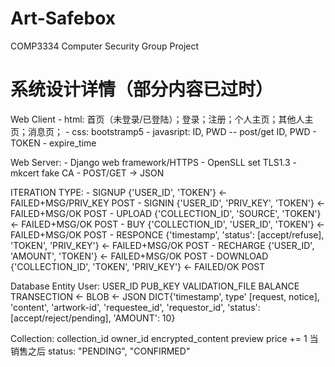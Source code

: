 # Art-Safebox
COMP3334 Computer Security Group Project

# 系统设计详情（部分内容已过时）
Web Client
	- html: 首页（未登录/已登陆）；登录；注册；个人主页；其他人主页；消息页；
	- css: bootstramp5
	- javasript: ID, PWD -- post/get ID, PWD
	- TOKEN - expire_time

Web Server:
	- Django web framework/HTTPS 
	- OpenSLL set TLS1.3
	- mkcert fake CA
	- POST/GET -> JSON

ITERATION TYPE:
	- SIGNUP   {'USER_ID', 'TOKEN'}                                          <- FAILED+MSG/PRIV_KEY   POST
	- SIGNIN   {'USER_ID', 'PRIV_KEY', 'TOKEN'}                              <- FAILED+MSG/OK         POST
	- UPLOAD   {'COLLECTION_ID', 'SOURCE', 'TOKEN'}                          <- FAILED+MSG/OK         POST
	- BUY      {'COLLECTION_ID', 'USER_ID', 'TOKEN'}                         <- FAILED+MSG/OK         POST
	- RESPONCE {'timestamp', 'status': [accept/refuse], 'TOKEN', 'PRIV_KEY'} <- FAILED+MSG/OK         POST
	- RECHARGE {'USER_ID', 'AMOUNT', 'TOKEN'}                			     <- FAILED+MSG/OK         POST
	- DOWNLOAD {'COLLECTION_ID', 'TOKEN', 'PRIV_KEY'}                        <- FAILED/OK             POST

Database Entity
User:
	USER_ID
	PUB_KEY
	VALIDATION_FILE
	BALANCE
	TRANSECTION <- BLOB <- JSON DICT{'timestamp', type' [request, notice], 'content', 'artwork-id', 'requestee_id', 'requestor_id', 'status': [accept/reject/pending], 'AMOUNT': 10}

Collection:
	collection_id
	owner_id
	encrypted_content
	preview
	price += 1 当销售之后
	status: "PENDING", "CONFIRMED"







